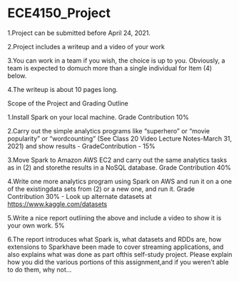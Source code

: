 # ECE4150_Project
1.Project can be submitted before April 24, 2021.

2.Project includes a writeup and a video of your work

3.You can work in a team if you wish, the choice is up to you.  Obviously, a team is expected to domuch more than a single individual for Item (4) below.

4.The writeup is about 10 pages long.

Scope of the Project and Grading Outline

1.Install Spark on your local machine.  Grade Contribution  10%

2.Carry out the simple analytics programs like “superhero” or “movie popularity” or “wordcounting” (See Class 20 Video  Lecture Notes-March 31, 2021) and show results -  GradeContribution - 15%

3.Move Spark to Amazon AWS EC2 and carry out the same analytics tasks  as in (2) and storethe results in a NoSQL database. Grade Contribution 40%

4.Write one more analytics program using Spark on AWS and  run it on a one of the existingdata sets from (2) or a new one, and run it. Grade Contribution 30% - Look up alternate datasets at https://www.kaggle.com/datasets

5.Write a nice report outlining the above and include a video to show it is your own work. 5%

6.The report introduces what Spark is, what datasets and RDDs are, how extensions to Sparkhave been made to cover streaming applications, and also explains what was done as part ofthis self-study project.  Please explain how you did the various portions of this assignment,and if you weren’t able to do them, why not...
